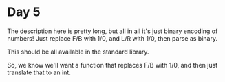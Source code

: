 # Day 5
The description here is pretty long, but all in all it's just binary encoding 
of numbers! Just replace F/B with 1/0, and L/R with 1/0, then parse as binary.

This should be all available in the standard library.

So, we know we'll want a function that replaces F/B with 1/0, and then just 
translate that to an int.